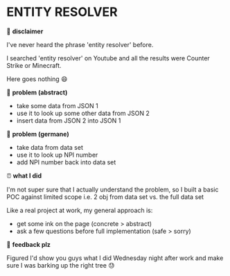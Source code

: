 # ENTITY RESOLVER

📍 __disclaimer__

I've never heard the phrase 'entity resolver' before. 

I searched 'entity resolver' on Youtube and all the results were Counter Strike or Minecraft. 

Here goes nothing 😄

🗻 __problem (abstract)__

* take some data from JSON 1
* use it to look up some other data from JSON 2
* insert data from JSON 2 into JSON 1

🚠 __problem (germane)__

* take data from data set
* use it to look up NPI number
* add NPI number back into data set

⏰ __what I did__

I'm not super sure that I actually understand the problem, so I built a basic POC against limited scope i.e. 2 obj from data set vs. the full data set

Like a real project at work, my general approach is:

* get some ink on the page (concrete > abstract)
* ask a few questions before full implementation (safe > sorry)

📮 __feedback plz__

Figured I'd show you guys what I did Wednesday night after work and make sure I was barking up the right tree 😓
